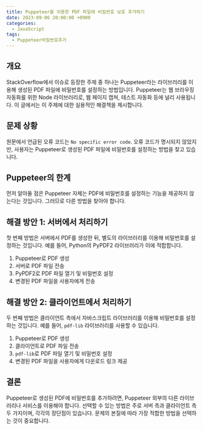 ```yaml
---
title: Puppeteer를 이용한 PDF 파일에 비밀번호 보호 추가하기
date: 2023-09-06 20:00:00 +0900
categories:
  - JavaScript
tags:
  - Puppeteer비밀번호추가
---
```


## 개요

StackOverflow에서 이슈로 등장한 주제 중 하나는 Puppeteer라는 라이브러리를 이용해 생성된 PDF 파일에 비밀번호를 설정하는 방법입니다. Puppeteer는 웹 브라우징 자동화를 위한 Node 라이브러리로, 웹 페이지 캡쳐, 테스트 자동화 등에 널리 사용됩니다. 이 글에서는 이 주제에 대한 실용적인 해결책을 제시합니다.

## 문제 상황

원문에서 언급된 오류 코드는 `No specific error code`. 오류 코드가 명시되지 않았지만, 사용자는 Puppeteer로 생성된 PDF 파일에 비밀번호를 설정하는 방법을 찾고 있습니다.

## Puppeteer의 한계

먼저 알아둘 점은 Puppeteer 자체는 PDF에 비밀번호를 설정하는 기능을 제공하지 않는다는 것입니다. 그러므로 다른 방법을 찾아야 합니다.

## 해결 방안 1: 서버에서 처리하기

첫 번째 방법은 서버에서 PDF를 생성한 뒤, 별도의 라이브러리를 이용해 비밀번호를 설정하는 것입니다. 예를 들어, Python의 PyPDF2 라이브러리가 이에 적합합니다.

1. Puppeteer로 PDF 생성
2. 서버로 PDF 파일 전송
3. PyPDF2로 PDF 파일 열기 및 비밀번호 설정
4. 변경된 PDF 파일을 사용자에게 전송

## 해결 방안 2: 클라이언트에서 처리하기

두 번째 방법은 클라이언트 측에서 자바스크립트 라이브러리를 이용해 비밀번호를 설정하는 것입니다. 예를 들어, `pdf-lib` 라이브러리를 사용할 수 있습니다.

1. Puppeteer로 PDF 생성
2. 클라이언트로 PDF 파일 전송
3. `pdf-lib`로 PDF 파일 열기 및 비밀번호 설정
4. 변경된 PDF 파일을 사용자에게 다운로드 링크 제공

## 결론

Puppeteer로 생성된 PDF에 비밀번호를 추가하려면, Puppeteer 외부의 다른 라이브러리나 서비스를 이용해야 합니다. 선택할 수 있는 방법은 주로 서버 측과 클라이언트 측 두 가지이며, 각각의 장단점이 있습니다. 문제의 본질에 따라 가장 적합한 방법을 선택하는 것이 중요합니다.